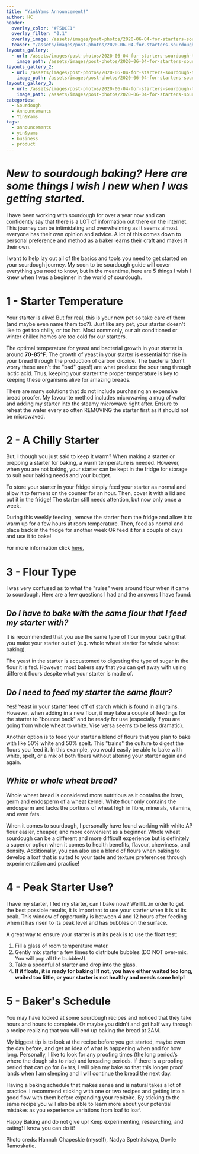 ```yaml
---
title: "Yin&Yams Announcement!"
author: HC
header:
  overlay_color: "#F5DCE1"
  overlay_filter: "0.1"
  overlay_image: /assets/images/post-photos/2020-06-04-for-starters-sourdough-tips-for-beginners/header.jpg
  teaser: "/assets/images/post-photos/2020-06-04-for-starters-sourdough-tips-for-beginners/header.jpg"
layouts_gallery:
  - url: /assets/images/post-photos/2020-06-04-for-starters-sourdough-tips-for-beginners/0.JPG
    image_path: /assets/images/post-photos/2020-06-04-for-starters-sourdough-tips-for-beginners/0.JPG
layouts_gallery_2:
  - url: /assets/images/post-photos/2020-06-04-for-starters-sourdough-tips-for-beginners/1.png
    image_path: /assets/images/post-photos/2020-06-04-for-starters-sourdough-tips-for-beginners/1.png
layouts_gallery_3:
  - url: /assets/images/post-photos/2020-06-04-for-starters-sourdough-tips-for-beginners/2.jpg
    image_path: /assets/images/post-photos/2020-06-04-for-starters-sourdough-tips-for-beginners/2 small.jpg
categories:
  - Sourdough
  - Announcements
  - Yin&Yams
tags:
  - announcements
  - yin&yams
  - business
  - product
---
```


# ***New to sourdough baking? Here are some things I wish I new when I was getting started.***

I have been working with sourdough for over a year now and can confidently say that there is a LOT of information out there on the internet. This journey can be intimidating and overwhelming as it seems almost everyone has their own opinion and advice. A lot of this comes down to personal preference and method as a baker learns their craft and makes it their own. 

I want to help lay out all of the basics and tools you need to get started on your sourdough journey. My soon to be  sourdough guide will cover everything you need to know, but in the meantime, here are 5 things I wish I knew when I was a beginner in the world of sourdough.

# 1 - Starter Temperature
Your starter is alive! But for real, this is your new pet so take care of them (and maybe even name them too?). Just like any pet, your starter doesn't like to get too chilly, or too hot. Most commonly, our air conditioned or winter chilled homes are too cold for our starters.

The optimal temperature for yeast and bacterial growth in your starter is around **70-85°F**. The growth of yeast in your starter is essential for rise in your bread through the production of carbon dioxide. The bacteria (don't worry these aren't the "bad" guys!) are what produce the sour tang through lactic acid. Thus, keeping your starter the proper temperature is key to keeping these organisms alive for amazing breads.

There are many solutions that do not include purchasing an expensive bread proofer. My favourite method includes microwaving a mug of water and adding my starter into the steamy microwave right after. Ensure to reheat the water every so often REMOVING the starter first as it should not be microwaved. 

# 2 - A Chilly Starter
But, I though you just said to keep it warm? When making a starter or prepping a starter for baking, a warm temperature is needed. However, when you are not baking, your starter can be kept in the fridge for storage to suit your baking needs and your budget. 

To store your starter in your fridge simply feed your starter as normal and allow it to ferment on the counter for an hour. Then, cover it with a lid and put it in the fridge! The starter still needs attention, but now only once a week. 

During this weekly feeding, remove the starter from the fridge and allow it to warm up for a few hours at room temperature. Then, feed as normal and place back in the fridge for another week OR feed it for a couple of days and use it to bake! 


For more information click <a href="https://www.kingarthurflour.com/recipes/feeding-and-maintaining-your-sourdough-starter-recipe">here.</a>

# 3 - Flour Type
I was very confused as to what the "rules" were around flour when it came to sourdough. Here are a few questions I had and the answers I have found:

## *Do I have to bake with the same flour that I feed my starter with?*

It is recommended that you use the same type of flour in your baking that you make your starter out of (e.g. whole wheat starter for whole wheat baking). 

The yeast in the starter is accustomed to digesting the type of sugar in the flour it is fed. However, most bakers say that you can get away with using different flours despite what your starter is made of.

## *Do I need to feed my starter the same flour?*

Yes! Yeast in your starter feed off of starch which is found in all grains. However, when adding in a new flour, it may take a couple of feedings for the starter to "bounce back" and be ready for use (especially if you are going from whole wheat to white. Vise versa seems to be less dramatic).

Another option is to feed your starter a blend of flours that you plan to bake with like 50% white and 50% spelt. This "trains" the culture to digest the flours you feed it. In this example, you would easily be able to bake with white, spelt, or a mix of both flours  without altering your starter again and again. 

## *White or whole wheat bread?*

Whole wheat bread is considered more nutritious as it contains the bran, germ and endosperm of a wheat kernel. White flour only contains the endosperm and lacks the portions of wheat high in fibre, minerals, vitamins, and even fats.

When it comes to sourdough, I personally have found working with white AP flour easier, cheaper, and more convenient as a beginner. Whole wheat sourdough can be a different and more difficult experience but is definitely a superior option when it comes to health benefits, flavour, chewiness, and density. Additionally, you can also use a blend of flours when baking to develop a loaf that is suited to your taste and texture preferences through experimentation and practice!

# 4 - Peak Starter Use?

I have my starter, I fed my starter, can I bake now? Welllll...in order to get the best possible results, it is important to use your starter when it is at its peak. This window of opportunity is between 4 and 12 hours after feeding when it has risen to its peak level and has bubbles on the surface. 

A great way to ensure your starter is at its peak is to use the float test:

1. Fill a glass of room temperature water.
2. Gently mix starter a few times to distribute bubbles (DO NOT over-mix. You will pop all the bubbles!).
3. Take a spoonful of starter and drop into the glass. 
4. **If it floats, it is ready for baking! If not, you have either waited too long, waited too little, or your starter is not healthy and needs some help!**

# 5 - Baker's Schedule
You may have looked at some sourdough recipes and noticed that they take hours and hours to complete. Or maybe you didn't and got half way through a recipe realizing that you will end up baking the bread at 2AM. 

My biggest tip is to look at the recipe before you get started, maybe even the day before, and get an idea of what is happening when and for how long. Personally, I like to look for any proofing times (the long period/s where the dough sits to rise) and kneading periods. If there is a proofing period that can go for 8+hrs, I will plan my bake so that this longer proof lands when I am sleeping and I will continue the bread the next day.

Having a baking schedule that makes sense and is natural takes a lot of practice. I recommend sticking with one or two recipes and getting into a good flow with them before expanding your repitoire. By sticking to the same recipe you will also be able to learn more about your potential mistakes as you experience variations from loaf to loaf.

Happy Baking and do not give up! Keep experimenting, researching, and eating! I know you can do it! 

Photo creds: Hannah Chapeskie (myself), Nadya Spetnitskaya, Dovile Ramoskatie.

